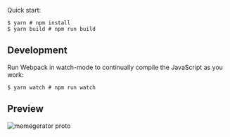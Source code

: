 Quick start:

```
$ yarn # npm install
$ yarn build # npm run build
````

## Development

Run Webpack in watch-mode to continually compile the JavaScript as you work:

```
$ yarn watch # npm run watch
```

## Preview
![memegerator proto](https://github.com/ShreyaDhir/Meme-Generator/blob/main/memegen.png?raw=true)
